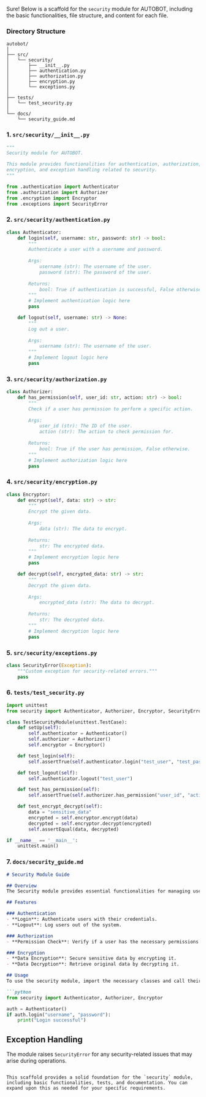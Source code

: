 Sure! Below is a scaffold for the `security` module for AUTOBOT, including the basic functionalities, file structure, and content for each file.

### Directory Structure
```
autobot/
│
├── src/
│   └── security/
│       ├── __init__.py
│       ├── authentication.py
│       ├── authorization.py
│       ├── encryption.py
│       └── exceptions.py
│
├── tests/
│   └── test_security.py
│
└── docs/
    └── security_guide.md
```

### 1. `src/security/__init__.py`
```python
"""
Security module for AUTOBOT.

This module provides functionalities for authentication, authorization,
encryption, and exception handling related to security.
"""

from .authentication import Authenticator
from .authorization import Authorizer
from .encryption import Encryptor
from .exceptions import SecurityError
```

### 2. `src/security/authentication.py`
```python
class Authenticator:
    def login(self, username: str, password: str) -> bool:
        """
        Authenticate a user with a username and password.
        
        Args:
            username (str): The username of the user.
            password (str): The password of the user.
        
        Returns:
            bool: True if authentication is successful, False otherwise.
        """
        # Implement authentication logic here
        pass

    def logout(self, username: str) -> None:
        """
        Log out a user.
        
        Args:
            username (str): The username of the user.
        """
        # Implement logout logic here
        pass
```

### 3. `src/security/authorization.py`
```python
class Authorizer:
    def has_permission(self, user_id: str, action: str) -> bool:
        """
        Check if a user has permission to perform a specific action.
        
        Args:
            user_id (str): The ID of the user.
            action (str): The action to check permission for.
        
        Returns:
            bool: True if the user has permission, False otherwise.
        """
        # Implement authorization logic here
        pass
```

### 4. `src/security/encryption.py`
```python
class Encryptor:
    def encrypt(self, data: str) -> str:
        """
        Encrypt the given data.
        
        Args:
            data (str): The data to encrypt.
        
        Returns:
            str: The encrypted data.
        """
        # Implement encryption logic here
        pass

    def decrypt(self, encrypted_data: str) -> str:
        """
        Decrypt the given data.
        
        Args:
            encrypted_data (str): The data to decrypt.
        
        Returns:
            str: The decrypted data.
        """
        # Implement decryption logic here
        pass
```

### 5. `src/security/exceptions.py`
```python
class SecurityError(Exception):
    """Custom exception for security-related errors."""
    pass
```

### 6. `tests/test_security.py`
```python
import unittest
from security import Authenticator, Authorizer, Encryptor, SecurityError

class TestSecurityModule(unittest.TestCase):
    def setUp(self):
        self.authenticator = Authenticator()
        self.authorizer = Authorizer()
        self.encryptor = Encryptor()

    def test_login(self):
        self.assertTrue(self.authenticator.login("test_user", "test_password"))

    def test_logout(self):
        self.authenticator.logout("test_user")

    def test_has_permission(self):
        self.assertTrue(self.authorizer.has_permission("user_id", "action"))

    def test_encrypt_decrypt(self):
        data = "sensitive_data"
        encrypted = self.encryptor.encrypt(data)
        decrypted = self.encryptor.decrypt(encrypted)
        self.assertEqual(data, decrypted)

if __name__ == '__main__':
    unittest.main()
```

### 7. `docs/security_guide.md`
```markdown
# Security Module Guide

## Overview
The Security module provides essential functionalities for managing user authentication, authorization, and data encryption within the AUTOBOT system.

## Features

### Authentication
- **Login**: Authenticate users with their credentials.
- **Logout**: Log users out of the system.

### Authorization
- **Permission Check**: Verify if a user has the necessary permissions to perform specific actions.

### Encryption
- **Data Encryption**: Secure sensitive data by encrypting it.
- **Data Decryption**: Retrieve original data by decrypting it.

## Usage
To use the security module, import the necessary classes and call their methods as needed.

```python
from security import Authenticator, Authorizer, Encryptor

auth = Authenticator()
if auth.login("username", "password"):
    print("Login successful")
```

## Exception Handling
The module raises `SecurityError` for any security-related issues that may arise during operations.
```

This scaffold provides a solid foundation for the `security` module, including basic functionalities, tests, and documentation. You can expand upon this as needed for your specific requirements.